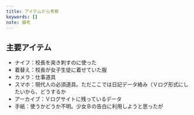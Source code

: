 ```yaml
---
title: アイテムから考察
keywords: []
note: 備考
---
```


## 主要アイテム

* ナイフ：校長を突き刺すのに使った
* 着替え：校長が女子生徒に着せていた服
* カメラ：仕事道具
* スマホ：現代人の必須道具。ただここでは日記データ絡み（Ｖログ形式にしたいから、どうするか
* アーカイブ：Ｖログサイトに残っているデータ
* 手紙：使うかどうか不明。少女Ｂの告白に利用しようと思ったが

